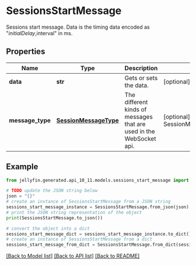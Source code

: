 # SessionsStartMessage

Sessions start message.  Data is the timing data encoded as \"$initialDelay,$interval\" in ms.

## Properties

Name | Type | Description | Notes
------------ | ------------- | ------------- | -------------
**data** | **str** | Gets or sets the data. | [optional] 
**message_type** | [**SessionMessageType**](SessionMessageType.md) | The different kinds of messages that are used in the WebSocket api. | [optional] [readonly] [default to SessionMessageType.SESSIONSSTART]

## Example

```python
from jellyfin.generated.api_10_11.models.sessions_start_message import SessionsStartMessage

# TODO update the JSON string below
json = "{}"
# create an instance of SessionsStartMessage from a JSON string
sessions_start_message_instance = SessionsStartMessage.from_json(json)
# print the JSON string representation of the object
print(SessionsStartMessage.to_json())

# convert the object into a dict
sessions_start_message_dict = sessions_start_message_instance.to_dict()
# create an instance of SessionsStartMessage from a dict
sessions_start_message_from_dict = SessionsStartMessage.from_dict(sessions_start_message_dict)
```
[[Back to Model list]](../README.md#documentation-for-models) [[Back to API list]](../README.md#documentation-for-api-endpoints) [[Back to README]](../README.md)


